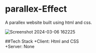 # parallex-Effect

A parallex website built using html and css.

![Screenshot 2024-03-06 162225](https://github.com/Dhruvp20/parallax-Effect-DP.github.io/assets/116091801/f0170730-8d93-4dfd-8c7d-ac5230162782)

##Tech Stack
+Client: Html and CSS<br>
+Server: None
